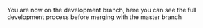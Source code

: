 You are now on the development branch, here you can see the full development process before merging with the master branch
